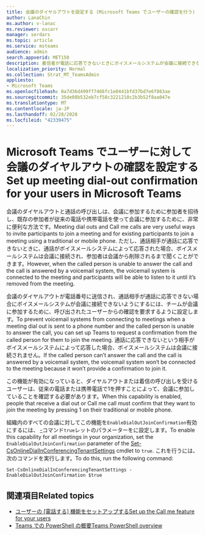 ```yaml
---
title: 会議のダイヤルアウトを設定する (Microsoft Teams でユーザーの確認を行う)
author: LanaChin
ms.author: v-lanac
ms.reviewer: oscarr
manager: serdars
ms.topic: article
ms.service: msteams
audience: admin
search.appverid: MET150
description: 着信者が電話に応答できないときにボイスメールシステムが会議に接続できないようにするために、ダイヤルアウトの確認を要求するようにチームを設定する方法について説明します。
localization_priority: Normal
ms.collection: Strat_MT_TeamsAdmin
appliesto:
- Microsoft Teams
ms.openlocfilehash: 0a7d36d499ff7466fc1e0441bfd37bd7e6f863ae
ms.sourcegitcommit: 35de08b532eb7cf58c3221210c2b3b52f8aa047e
ms.translationtype: MT
ms.contentlocale: ja-JP
ms.lasthandoff: 02/28/2020
ms.locfileid: "42339475"
---
```

# <a name="set-up-meeting-dial-out-confirmation-for-your-users-in-microsoft-teams"></a><span data-ttu-id="643e8-103">Microsoft Teams でユーザーに対して会議のダイヤルアウトの確認を設定する</span><span class="sxs-lookup"><span data-stu-id="643e8-103">Set up meeting dial-out confirmation for your users in Microsoft Teams</span></span>

<span data-ttu-id="643e8-104">会議のダイヤルアウトと通話の呼び出しは、会議に参加するために参加者を招待し、既存の参加者が従来の電話や携帯電話を使って会議に参加するために、非常に便利な方法です。</span><span class="sxs-lookup"><span data-stu-id="643e8-104">Meeting dial outs and Call me calls are very useful ways to invite participants to join a meeting and for existing participants to join a meeting using a traditional or mobile phone.</span></span> <span data-ttu-id="643e8-105">ただし、通話相手が通話に応答できないときに、通話がボイスメールシステムによって応答された場合、ボイスメールシステムは会議に接続され、参加者は会議から削除されるまで聞くことができます。</span><span class="sxs-lookup"><span data-stu-id="643e8-105">However, when the called person is unable to answer the call and the call is answered by a voicemail system, the voicemail system is connected to the meeting and participants will be able to listen to it until it’s removed from the meeting.</span></span>

<span data-ttu-id="643e8-106">会議のダイヤルアウトが電話番号に送信され、通話相手が通話に応答できない場合にボイスメールシステムが会議に接続できないようにするには、チームが会議に参加するために、呼び出されたユーザーからの確認を要求するように設定します。</span><span class="sxs-lookup"><span data-stu-id="643e8-106">To prevent voicemail systems from connecting to meetings when a meeting dial out is sent to a phone number and the called person is unable to answer the call, you can set up Teams to request a confirmation from the called person for them to join the meeting.</span></span> <span data-ttu-id="643e8-107">通話に応答できないという相手がボイスメールシステムによって応答した場合、ボイスメールシステムは会議に接続されません。</span><span class="sxs-lookup"><span data-stu-id="643e8-107">If the called person can’t answer the call and the call is answered by a voicemail system, the voicemail system won‘t be connected to the meeting because it won’t provide a confirmation to join it.</span></span>

<span data-ttu-id="643e8-108">この機能が有効になっていると、ダイヤルアウトまたは着信の呼び出しを受けるユーザーは、従来の電話または携帯電話で1を押すことによって、会議に参加していることを確認する必要があります。</span><span class="sxs-lookup"><span data-stu-id="643e8-108">When this capability is enabled, people that receive a dial out or Call me call must confirm that they want to join the meeting by pressing 1 on their traditional or mobile phone.</span></span>

<span data-ttu-id="643e8-109">組織内のすべての会議に対してこの機能を```EnableDialOutJoinConfirmation```有効にするには、 [-](https://docs.microsoft.com/powershell/module/skype/set-csonlinedialinconferencingtenantsettings?view=skype-ps)コマンド```true```レットのパラメーターをに設定します。</span><span class="sxs-lookup"><span data-stu-id="643e8-109">To enable this capability for all meetings in your organization, set the ```EnableDialOutJoinConfirmation``` parameter of the [Set-CsOnlineDialInConferencingTenantSettings](https://docs.microsoft.com/powershell/module/skype/set-csonlinedialinconferencingtenantsettings?view=skype-ps) cmdlet to ```true```.</span></span> <span data-ttu-id="643e8-110">これを行うには、次のコマンドを実行します。</span><span class="sxs-lookup"><span data-stu-id="643e8-110">To do this, run the following command:</span></span>

```
Set-CsOnlineDialInConferencingTenantSettings -EnableDialOutJoinConfirmation $true
```

## <a name="related-topics"></a><span data-ttu-id="643e8-111">関連項目</span><span class="sxs-lookup"><span data-stu-id="643e8-111">Related topics</span></span>

- <span data-ttu-id="643e8-112">[ユーザーの [電話する] 機能をセットアップする](set-up-the-call-me-feature-for-your-users.md)</span><span class="sxs-lookup"><span data-stu-id="643e8-112">[Set up the Call me feature for your users](set-up-the-call-me-feature-for-your-users.md)</span></span>
- [<span data-ttu-id="643e8-113">Teams での PowerShell の概要</span><span class="sxs-lookup"><span data-stu-id="643e8-113">Teams PowerShell overview</span></span>](teams-powershell-overview.md)